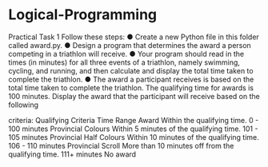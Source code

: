 # Logical-Programming

Practical Task 1
Follow these steps:
● Create a new Python file in this folder called award.py.
● Design a program that determines the award a person competing in a
triathlon will receive.
● Your program should read in the times (in minutes) for all three events of a
triathlon, namely swimming, cycling, and running, and then calculate and
display the total time taken to complete the triathlon.
● The award a participant receives is based on the total time taken to
complete the triathlon. The qualifying time for awards is 100 minutes.
Display the award that the participant will receive based on the following

criteria:
Qualifying Criteria                                  Time Range                 Award
Within the qualifying time.                         0 - 100 minutes        Provincial Colours
Within 5 minutes of the qualifying time.            101 - 105 minutes      Provincial Half Colours
Within 10 minutes of the qualifying time.           106 - 110 minutes      Provincial Scroll
More than 10 minutes off from the qualifying time.  111+ minutes           No award
